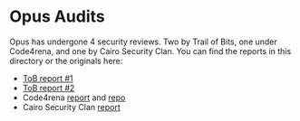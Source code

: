 # Opus Audits

Opus has undergone 4 security reviews. Two by Trail of Bits, one under Code4rena, and one by Cairo Security Clan. You can find the reports in this directory or the originals here:

* [ToB report #1](https://github.com/trailofbits/publications/blob/master/reviews/2023-08-aura-securityreview.pdf)
* [ToB report #2](https://github.com/trailofbits/publications/blob/master/reviews/2023-12-opus-contracts-securityreview.pdf)
* Code4rena [report](https://code4rena.com/reports/2024-01-opus) and [repo](https://github.com/code-423n4/2024-01-opus)
* Cairo Security Clan [report](https://github.com/Cairo-Security-Clan/Audit-Portfolio/blob/main/Opus_Audit_Report.pdf)
